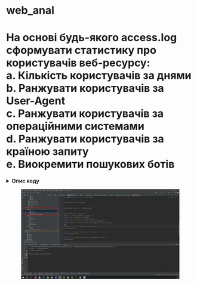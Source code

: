 # web_anal
<h1>На основі будь-якого access.log сформувати статистику про користувачів веб-ресурсу:</br>
    a.	Кількість користувачів за днями </br>
    b.	Ранжувати користувачів за User-Agent</br>
    c.	Ранжувати користувачів за операційними системами</br>
    d.	Ранжувати користувачів за країною запиту</br>
    e.	Виокремити пошукових ботів</h1>
<details>
  <summary><strong>Опис коду</strong></summary>
  <p>Цей код призначений для обробки і аналізу веб-серверного журналу.</p>
  <ul>
    <li><code>pandas</code> використовується для роботи з даними у форматі таблиці та операцій над ними.</li>
    <li><code>user_agents</code> використовується для парсингу інформації з User-Agent рядків.</li>
    <li><code>geoip2.database</code> використовується для визначення країни на основі IP-адреси.</li>
  </ul>
  <p>Основні етапи обробки даних:</p>
  <ol>
    <li>Завантаження веб-серверного журналу у форматі CSV за допомогою <code>pd.read_csv</code>.</li>
    <li>Об'єднання стовпців User-Agent у єдиний рядок за допомогою конкатенації.</li>
    <li>Перетворення формату часу на коректний тип даних за допомогою <code>pd.to_datetime</code>.</li>
    <li>Використання бібліотеки <code>user_agents</code> для визначення операційних систем та браузерів.</li>
    <li>Використання бібліотеки <code>geoip2.database</code> для визначення країни на основі IP-адреси.</li>
    <li>Обчислення статистики за допомогою групування та підрахунку кількості користувачів за різними параметрами.</li>
    <li>Виведення результатів аналізу, таких як загальна інформація про файл, кількість користувачів за днями, ранжування користувачів за User-Agent, операційними системами, країною запиту та інформації про ботів.</li>
  </ol>
    <h2>Демонстрація проекту</h2>
    
</details>
<figure>
  <img src="https://github.com/mrotonik/mrotonik/blob/master/1.gif" />
</figure>
